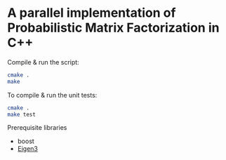 # A parallel implementation of Probabilistic Matrix Factorization in C++

Compile & run the script:<br>
```bash
cmake .
make
```

To compile & run the unit tests:<br>
```bash
cmake .
make test
```

Prerequisite libraries
* boost
* [Eigen3](https://eigen.tuxfamily.org/index.php?title=Main_Page)
